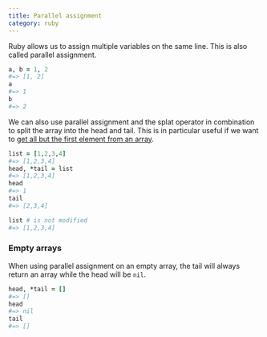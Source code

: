 ```yaml
---
title: Parallel assignment
category: ruby
---
```


Ruby allows us to assign multiple variables on the same line. This is also
called parallel assignment.

```ruby
a, b = 1, 2
#=> [1, 2]
a
#=> 1
b
#=> 2
```

We can also use parallel assignment and the splat operator in combination to
split the array into the head and tail. This is in particular useful if we want
to [get all but the first element from an array](all-but-the-first-element-from-array.md).

```ruby
list = [1,2,3,4]
#=> [1,2,3,4]
head, *tail = list
#=> [1,2,3,4]
head
#=> 1
tail
#=> [2,3,4]

list # is not modified
#=> [1,2,3,4]
```

### Empty arrays
When using parallel assignment on an empty array, the tail will always return an
array while the head will be `nil`.

```ruby
head, *tail = []
#=> []
head
#=> nil
tail
#=> []
```
